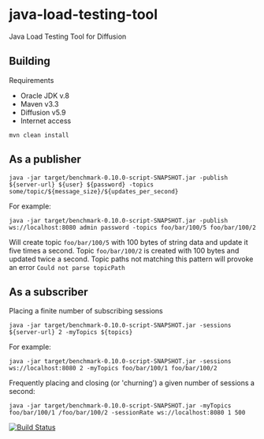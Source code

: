 # java-load-testing-tool
Java Load Testing Tool for Diffusion

## Building

Requirements

* Oracle JDK v.8
* Maven v3.3
* Diffusion v5.9
* Internet access

```
mvn clean install
```

## As a publisher

    java -jar target/benchmark-0.10.0-script-SNAPSHOT.jar -publish ${server-url} ${user} ${password} -topics some/topic/${message_size}/${updates_per_second}

For example:

    java -jar target/benchmark-0.10.0-script-SNAPSHOT.jar -publish ws://localhost:8080 admin password -topics foo/bar/100/5 foo/bar/100/2

Will create topic `foo/bar/100/5` with 100 bytes of string data and update it five times a second. Topic `foo/bar/100/2` is created with 100 bytes and updated twice a second. Topic paths not matching this pattern will provoke an error `Could not parse topicPath`

## As a subscriber

Placing a finite number of subscribing sessions

    java -jar target/benchmark-0.10.0-script-SNAPSHOT.jar -sessions ${server-url} 2 -myTopics ${topics}

For example:

    java -jar target/benchmark-0.10.0-script-SNAPSHOT.jar -sessions ws://localhost:8080 2 -myTopics foo/bar/100/1 foo/bar/100/2
    
Frequently placing and closing (or 'churning') a given number of sessions a second:

    java -jar target/benchmark-0.10.0-script-SNAPSHOT.jar -myTopics foo/bar/100/1 /foo/bar/100/2 -sessionRate ws://localhost:8080 1 500 

[![Build Status](https://travis-ci.org/pushtechnology/java-load-testing-tool.svg?branch=master)](https://travis-ci.org/pushtechnology/java-load-testing-tool)